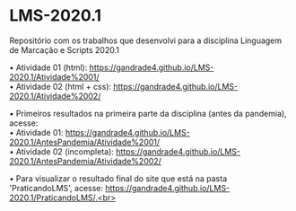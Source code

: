 # LMS-2020.1
Repositório com os trabalhos que desenvolvi para a disciplina Linguagem de Marcação e Scripts 2020.1

• Atividade 01 (html): https://gandrade4.github.io/LMS-2020.1/Atividade%2001/ <br>
• Atividade 02 (html + css): https://gandrade4.github.io/LMS-2020.1/Atividade%2002/


• Primeiros resultados na primeira parte da disciplina (antes da pandemia), acesse: <br>
  • Atividade 01: https://gandrade4.github.io/LMS-2020.1/AntesPandemia/Atividade%2001/<br>
  • Atividade 02 (incompleta): https://gandrade4.github.io/LMS-2020.1/AntesPandemia/Atividade%2002/ <br>

• Para visualizar o resultado final do site que está na pasta 'PraticandoLMS',
acesse: https://gandrade4.github.io/LMS-2020.1/PraticandoLMS/.<br>
